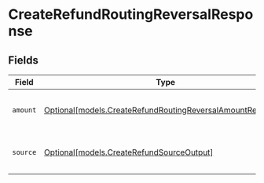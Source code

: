 # CreateRefundRoutingReversalResponse


## Fields

| Field                                                                                                                | Type                                                                                                                 | Required                                                                                                             | Description                                                                                                          |
| -------------------------------------------------------------------------------------------------------------------- | -------------------------------------------------------------------------------------------------------------------- | -------------------------------------------------------------------------------------------------------------------- | -------------------------------------------------------------------------------------------------------------------- |
| `amount`                                                                                                             | [Optional[models.CreateRefundRoutingReversalAmountResponse]](../models/createrefundroutingreversalamountresponse.md) | :heavy_minus_sign:                                                                                                   | The amount that will be pulled back.                                                                                 |
| `source`                                                                                                             | [Optional[models.CreateRefundSourceOutput]](../models/createrefundsourceoutput.md)                                   | :heavy_minus_sign:                                                                                                   | Where the funds will be pulled back from.                                                                            |